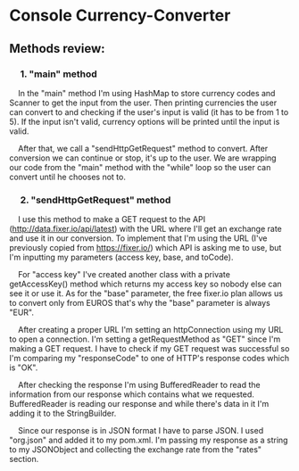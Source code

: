 # Console Currency-Converter

## Methods review: 
### &nbsp;&nbsp;&nbsp;&nbsp; **1. "main" method** 

&nbsp;&nbsp;&nbsp;&nbsp;In the "main" method I'm using HashMap to store currency codes and Scanner to get the input from the user. Then printing currencies the user can convert to and checking if the user's input is valid (it has to be from 1 to 5). If the input isn't valid, currency options will be printed until the input is valid.  

&nbsp;&nbsp;&nbsp;&nbsp;After that, we call a "sendHttpGetRequest" method to convert. After conversion we can continue or stop, it's up to the user. We are wrapping our code from the "main" method with the "while" loop so the user can convert until he chooses not to.  
  
    
### &nbsp;&nbsp;&nbsp;&nbsp; **2. "sendHttpGetRequest" method**  

&nbsp;&nbsp;&nbsp;&nbsp;I use this method to make a GET request to the API  (http://data.fixer.io/api/latest) with the URL where I'll get an exchange rate and use it in our conversion. To implement that I'm using the URL (I've previously copied from https://fixer.io/)  which API is asking me to use, but I'm inputting my parameters (access key, base, and toCode).  

&nbsp;&nbsp;&nbsp;&nbsp;For "access key" I've created another class with a private getAccessKey() method which returns my access key so nobody else can see it or use it. As for the "base" parameter, the free fixer.io plan allows us to convert only from EUROS that's why the "base" parameter is always "EUR".  

&nbsp;&nbsp;&nbsp;&nbsp;After creating a proper URL I'm setting an httpConnection using my URL to open a connection. I'm setting a getRequestMethod as "GET" since I'm making a GET request. I have to check if my GET request was successful so I'm comparing my "responseCode" to one of HTTP's response codes which is "OK".  

&nbsp;&nbsp;&nbsp;&nbsp;After checking the response I'm using BufferedReader to read the information from our response which contains what we requested. BufferedReader is reading our response and while there's data in it I'm adding it to the StringBuilder.  

&nbsp;&nbsp;&nbsp;&nbsp;Since our response is in JSON format I have to parse JSON. I used "org.json" and added it to my pom.xml. I'm passing my response as a string to my JSONObject and collecting the exchange rate from the "rates" section.



